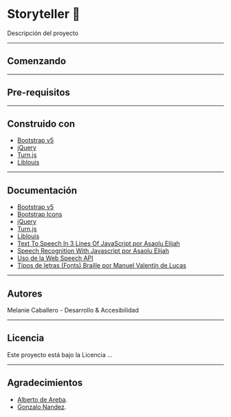 # Storyteller 📖


Descripción del proyecto 

--- 

## Comenzando 

--- 

## Pre-requisitos 

--- 

## Construido con 
- [Bootstrap v5](https://getbootstrap.com/docs/5.0/getting-started/introduction/) 
- [jQuery](https://jquery.com/) 
- [Turn.js](http://www.turnjs.com/) 
- [Liblouis](http://liblouis.org/) 

---

## Documentación
- [Bootstrap v5](https://getbootstrap.com/docs/5.0/getting-started/introduction/) 
- [Bootstrap Icons](https://icons.getbootstrap.com/)
- [jQuery](https://jquery.com/) 
- [Turn.js](http://www.turnjs.com/) 
- [Liblouis](http://liblouis.org/)
- [Text To Speech In 3 Lines Of JavaScript por Asaolu Elijah](https://dev.to/asaoluelijah/text-to-speech-in-3-lines-of-javascript-b8h) 
- [Speech Recognition With Javascript por Asaolu Elijah](https://dev.to/asaoluelijah/speech-recognition-with-javascript-4lh6) 
- [Uso de la Web Speech API](https://developer.mozilla.org/es/docs/Web/API/Web_Speech_API/Using_the_Web_Speech_API) 
- [Tipos de letras (Fonts) Braille por Manuel Valentín de Lucas](https://www.compartolid.es/tipos-de-letras-fonts-braille/) 

---

## Autores 
Melanie Caballero - Desarrollo & Accesibilidad 

--- 

## Licencia 
Este proyecto está bajo la Licencia ... 

--- 

## Agradecimientos

- [Alberto de Areba](https://github.com/Birckin).
- [Gonzalo Nandez](https://github.com/Gonzalo2310).
